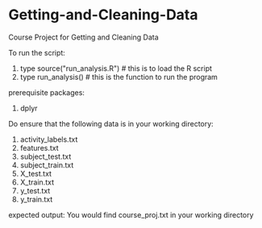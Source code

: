 Getting-and-Cleaning-Data
=========================

Course Project for Getting and Cleaning Data

To run the script:
1) type source("run_analysis.R") # this is to load the R script
2) type run_analysis() # this is the function to run the program

prerequisite packages:
1) dplyr

Do ensure that the following data is in your working directory:
1) activity_labels.txt
2) features.txt
3) subject_test.txt
4) subject_train.txt
5) X_test.txt
6) X_train.txt
7) y_test.txt
8) y_train.txt

expected output:
You would find course_proj.txt in your working directory


